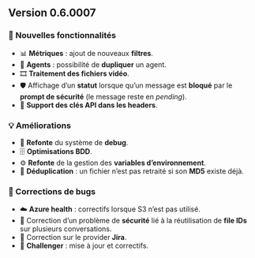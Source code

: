 ## Version 0.6.0007

### 🚀 Nouvelles fonctionnalités
- 📊 **Métriques** : ajout de nouveaux **filtres**.
- 👯 **Agents** : possibilité de **dupliquer** un agent.
- 🎞️ **Traitement des fichiers vidéo**.
- 🛡️ Affichage d’un **statut** lorsque qu’un message est **bloqué** par le **prompt de sécurité** (le message reste en *pending*).
- 🔑 **Support des clés API dans les headers**.

### 💡 Améliorations
- 🧰 **Refonte** du système de **debug**.
- 🗄️ **Optimisations BDD**.
- ⚙️ **Refonte** de la gestion des **variables d’environnement**.
- 🧾 **Déduplication** : un fichier n’est pas retraité si son **MD5** existe déjà.

### 🐛 Corrections de bugs
- ☁️ **Azure health** : correctifs lorsque S3 n’est pas utilisé.
- 🧷 Correction d’un problème de **sécurité** lié à la réutilisation de **file IDs** sur plusieurs conversations.
- 🔧 Correction sur le provider **Jira**.
- 🧪 **Challenger** : mise à jour et correctifs.